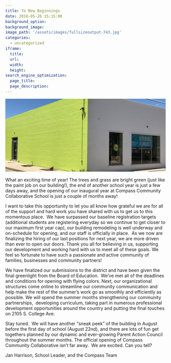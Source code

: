 ```yaml
---
title: To New Beginnings
date: 2018-05-26 15:15:00
background_option: 
background_image: 
image_path: '/assets/images/fullsizeoutput-743.jpg'
categories:
  - uncategorized
iframe: 
  title: 
  url:  
  width: 
  height:
search_engine_optimization:
  page_title:
  page_description:
---
```


![](/assets/images/fullsizeoutput-743.jpg)

What an exciting time of year! The trees and grass are bright green (just like the paint job on our building!), the end of another school year is just a few days away, and the opening of our inaugural year at Compass Community Collaborative School is just a couple of months away!

I want to take this opportunity to let you all know how grateful we are for all of the support and hard work you have shared with us to get us to this momentous place. &nbsp;We have surpassed our baseline registration targets (additional students are registering everyday so we continue to get closer to our maximum first year cap), our building remodeling is well underway and on-schedule for opening, and our staff is officially in place. &nbsp;As we now are finalizing the hiring of our last positions for next year, we are more driven than ever to open our doors. Thank you all for believing in us, supporting our development and working hard with us to meet all of these goals. We feel so fortunate to have such a passionate and active community of families, businesses and community partners!

We have finalized our submissions to the district and have been given the final greenlight from the Board of Education. &nbsp;We’ve met all of the deadlines and conditions for opening with flying colors. Next, our organizational structures come online to streamline our community communication and help make the rest of the summer’s work go as smoothly and efficiently as possible. We will spend the summer months strengthening our community partnerships, &nbsp;developing curriculum, taking part in numerous professional development opportunities around the country and putting the final touches on 2105 S. College Ave.

Stay tuned. &nbsp;We will have another “sneak peek” of the building in August before the first day of school (August 22nd), and there are lots of fun get togethers planned by our dynamic and ever-growing Parent Action Council throughout the summer months. The official opening of Compass Community Collaborative isn’t far away. &nbsp;We are excited. Can you tell?

Jan Harrison, School Leader, and the Compass Team